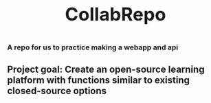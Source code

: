 <p style="text-align:center; font-size:300%"><strong>CollabRepo</strong></p>

### A repo for us to practice making a webapp and api

## Project goal: Create an open-source learning platform with functions similar to existing closed-source options

